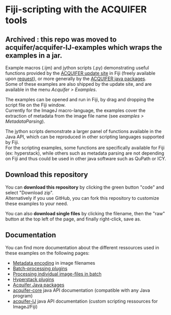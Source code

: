 # Fiji-scripting with the ACQUIFER tools
## Archived : this repo was moved to acquifer/acquifer-IJ-examples which wraps the examples in a jar.  
Example macros (.ijm) and jython scripts (.py) demonstrating useful functions provided by the [ACQUIFER update site](https://www.acquifer.de/resources/acquifer-fiji-utilities/) in Fiji (freely available upon [request](https://www.acquifer.de/resources/acquifer-fiji-utilities/activate-update-site/)), or more generally by the [ACQUIFER java packages](https://www.acquifer.de/resources/acquifer-java-packages/).  
Some of these examples are also shipped by the update site, and are available in the menu *Acquifer > Examples*.  

The examples can be opened and run in Fiji, by drag and dropping the script file on the Fiji window.  
Currently for the ImageJ macro-language, the examples cover the extraction of metadata from the image file name (see *examples > MetadataParsing*).  

The jython scripts demonstrate a larger panel of functions available in the Java API, which can be reproduced in other scripting languages supported by Fiji.  
For the scripting examples, some functions are specifically available for Fiji (ex: hyperstack), while others such as metadata parsing are not depending on Fiji and thus could be used in other java software such as QuPath or ICY.


## Download this repository
You can __download this repository__ by clicking the green button "code" and select "Download zip".  
Alternatively if you use GitHub, you can fork this repository to customize these examples to your need.  

You can also __download single files__ by clicking the filename, then the "raw" button at the top left of the page, and finally right-click, save as.

## Documentation
You can find more documentation about the different ressources used in these examples on the following pages:
- [Metadata encoding](https://www.acquifer.de/metadata/) in image filenames
- [Batch-processing plugins](https://www.acquifer.de/fiji-batch-plugins/)
- [Processing individual image-files in batch](https://www.acquifer.de/batch-files/)
- [Hyperstack plugins](https://www.acquifer.de/hyperstack-fiji-plugins/)
- [Acquifer Java packages](https://www.acquifer.de/resources/acquifer-java-packages/)
- [acquifer-core](https://acquifer.github.io/acquifer-core/) java API documentation (compatible with any Java program)
- [acquifer-IJ](https://acquifer.github.io/acquifer-IJ/) java API documentation (custom scripting ressources for ImageJ/Fiji) 
